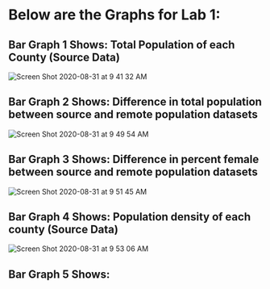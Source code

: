 # Below are the Graphs for Lab 1:

## Bar Graph 1 Shows: Total Population of each County (Source Data)

![Screen Shot 2020-08-31 at 9 41 32 AM](https://user-images.githubusercontent.com/60228369/91727111-2f8eb400-eb6f-11ea-967c-254c5975860f.png)



## Bar Graph 2 Shows: Difference in total population between source and remote population datasets

![Screen Shot 2020-08-31 at 9 49 54 AM](https://user-images.githubusercontent.com/60228369/91727243-649b0680-eb6f-11ea-83ca-5f50aca080b8.png)



## Bar Graph 3 Shows: Difference in percent female between source and remote population datasets

![Screen Shot 2020-08-31 at 9 51 45 AM](https://user-images.githubusercontent.com/60228369/91727384-a5931b00-eb6f-11ea-8da2-b5133526a073.png)



## Bar Graph 4 Shows: Population density of each county (Source Data)

![Screen Shot 2020-08-31 at 9 53 06 AM](https://user-images.githubusercontent.com/60228369/91727579-e55a0280-eb6f-11ea-8a30-00c217814757.png)



## Bar Graph 5 Shows:
